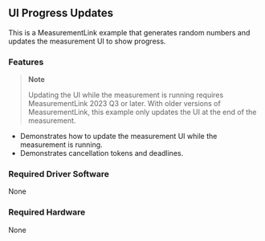 ## UI Progress Updates

This is a MeasurementLink example that generates random numbers and updates the
measurement UI to show progress.

### Features

> **Note** 
>
> Updating the UI while the measurement is running requires MeasurementLink 2023
> Q3 or later. With older versions of MeasurementLink, this example only updates
> the UI at the end of the measurement.

- Demonstrates how to update the measurement UI while the measurement is
  running.
- Demonstrates cancellation tokens and deadlines.

### Required Driver Software

None

### Required Hardware

None